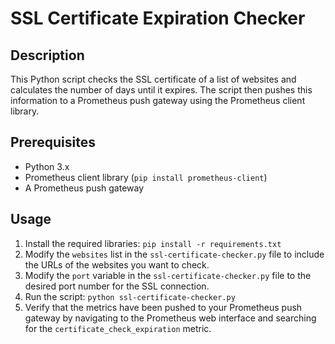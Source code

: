 # SSL Certificate Expiration Checker

## Description
This Python script checks the SSL certificate of a list of websites and calculates the number of days until it expires. The script then pushes this information to a Prometheus push gateway using the Prometheus client library.

## Prerequisites
- Python 3.x
- Prometheus client library (`pip install prometheus-client`)
- A Prometheus push gateway

## Usage
1. Install the required libraries: `pip install -r requirements.txt`
2. Modify the `websites` list in the `ssl-certificate-checker.py` file to include the URLs of the websites you want to check.
3. Modify the `port` variable in the `ssl-certificate-checker.py` file to the desired port number for the SSL connection.
4. Run the script: `python ssl-certificate-checker.py`
5. Verify that the metrics have been pushed to your Prometheus push gateway by navigating to the Prometheus web interface and searching for the `certificate_check_expiration` metric.
